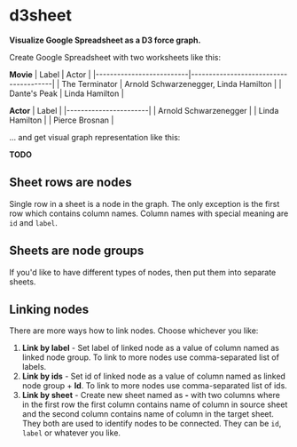 # d3sheet

**Visualize Google Spreadsheet as a D3 force graph.**

Create Google Spreadsheet with two worksheets like this:

**Movie**
| Label                    | Actor                                 |
|--------------------------|---------------------------------------|
| The Terminator           | Arnold Schwarzenegger, Linda Hamilton |
| Dante's Peak             | Linda Hamilton                        |

**Actor**
| Label                 |
|-----------------------|
| Arnold Schwarzenegger |
| Linda Hamilton        |
| Pierce Brosnan        |

... and get visual graph representation like this:

**TODO**

## Sheet rows are nodes

Single row in a sheet is a node in the graph. The only exception is the first row which contains column names.
Column names with special meaning are `id` and `label`.   

## Sheets are node groups

If you'd like to have different types of nodes, then put them into separate sheets. 

## Linking nodes

There are more ways how to link nodes. Choose whichever you like:

1. **Link by label** - Set label of linked node as a value of column named as linked node group. To link to more nodes
use comma-separated list of labels.
2. **Link by ids** - Set id of linked node as a value of column named as linked node group + **Id**. To link to more
nodes use comma-separated list of ids.
3. **Link by sheet** - Create new sheet named as **<source sheet>-<target sheet>** with two columns where in the
first row the first column contains name of column in source sheet and the second column contains name of column in
the target sheet. They both are used to identify nodes to be connected. They can be `id`, `label` or whatever you like.

